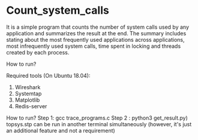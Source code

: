 # Count_system_calls

It is a simple program that counts the number of system calls used by any application and summarizes the result at the end. The summary includes stating about the most frequently used applications across applications, most infrequently used system calls, time spent in locking and threads created by each process.

How to run?

Required tools (On Ubuntu 18.04):
1. Wireshark 
2. Systemtap
3. Matplotlib
4. Redis-server

How to run?
Step 1: gcc trace_programs.c
Step 2 : python3 get_result.py)
topsys.stp can be run in another terminal simultaneously (however, it's just an additional feature and not a requirement)

